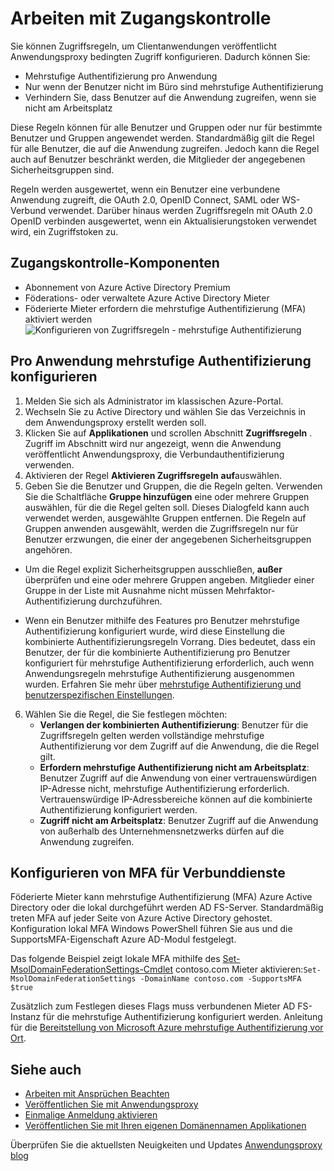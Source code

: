 <properties
    pageTitle="Zugangskontrolle für Applikationen mit Azure AD-Anwendungsproxy veröffentlicht"
    description="Beschreibt die Zugangskontrolle für Applikationen einrichten um greifen entfernt mithilfe von Azure AD-Anwendungsproxy veröffentlichen."
    services="active-directory"
    documentationCenter=""
    authors="kgremban"
    manager="femila"
    editor=""/>

<tags
    ms.service="active-directory"
    ms.workload="identity"
    ms.tgt_pltfrm="na"
    ms.devlang="na"
    ms.topic="article"
    ms.date="06/22/2016"
    ms.author="kgremban"/>

# <a name="working-with-conditional-access"></a>Arbeiten mit Zugangskontrolle

Sie können Zugriffsregeln, um Clientanwendungen veröffentlicht Anwendungsproxy bedingten Zugriff konfigurieren. Dadurch können Sie:

- Mehrstufige Authentifizierung pro Anwendung
- Nur wenn der Benutzer nicht im Büro sind mehrstufige Authentifizierung
- Verhindern Sie, dass Benutzer auf die Anwendung zugreifen, wenn sie nicht am Arbeitsplatz

Diese Regeln können für alle Benutzer und Gruppen oder nur für bestimmte Benutzer und Gruppen angewendet werden. Standardmäßig gilt die Regel für alle Benutzer, die auf die Anwendung zugreifen. Jedoch kann die Regel auch auf Benutzer beschränkt werden, die Mitglieder der angegebenen Sicherheitsgruppen sind.  

Regeln werden ausgewertet, wenn ein Benutzer eine verbundene Anwendung zugreift, die OAuth 2.0, OpenID Connect, SAML oder WS-Verbund verwendet. Darüber hinaus werden Zugriffsregeln mit OAuth 2.0 OpenID verbinden ausgewertet, wenn ein Aktualisierungstoken verwendet wird, ein Zugriffstoken zu.

## <a name="conditional-access-prerequisites"></a>Zugangskontrolle-Komponenten

- Abonnement von Azure Active Directory Premium
- Föderations- oder verwaltete Azure Active Directory Mieter
- Föderierte Mieter erfordern die mehrstufige Authentifizierung (MFA) aktiviert werden  
    ![Konfigurieren von Zugriffsregeln - mehrstufige Authentifizierung](./media/active-directory-application-proxy-conditional-access/application-proxy-conditional-access.png)

## <a name="configure-per-application-multi-factor-authentication"></a>Pro Anwendung mehrstufige Authentifizierung konfigurieren
1. Melden Sie sich als Administrator im klassischen Azure-Portal.
2. Wechseln Sie zu Active Directory und wählen Sie das Verzeichnis in dem Anwendungsproxy erstellt werden soll.
3. Klicken Sie auf **Applikationen** und scrollen Abschnitt **Zugriffsregeln** . Zugriff im Abschnitt wird nur angezeigt, wenn die Anwendung veröffentlicht Anwendungsproxy, die Verbundauthentifizierung verwenden.
4. Aktivieren der Regel **Aktivieren Zugriffsregeln** **auf**auswählen.
5. Geben Sie die Benutzer und Gruppen, die die Regeln gelten. Verwenden Sie die Schaltfläche **Gruppe hinzufügen** eine oder mehrere Gruppen auswählen, für die die Regel gelten soll. Dieses Dialogfeld kann auch verwendet werden, ausgewählte Gruppen entfernen.  Die Regeln auf Gruppen anwenden ausgewählt, werden die Zugriffsregeln nur für Benutzer erzwungen, die einer der angegebenen Sicherheitsgruppen angehören.  

  - Um die Regel explizit Sicherheitsgruppen ausschließen, **außer** überprüfen und eine oder mehrere Gruppen angeben. Mitglieder einer Gruppe in der Liste mit Ausnahme nicht müssen Mehrfaktor-Authentifizierung durchzuführen.  

  - Wenn ein Benutzer mithilfe des Features pro Benutzer mehrstufige Authentifizierung konfiguriert wurde, wird diese Einstellung die kombinierte Authentifizierungsregeln Vorrang. Dies bedeutet, dass ein Benutzer, der für die kombinierte Authentifizierung pro Benutzer konfiguriert für mehrstufige Authentifizierung erforderlich, auch wenn Anwendungsregeln mehrstufige Authentifizierung ausgenommen wurden. Erfahren Sie mehr über [mehrstufige Authentifizierung und benutzerspezifischen Einstellungen](../multi-factor-authentication/multi-factor-authentication.md).

6. Wählen Sie die Regel, die Sie festlegen möchten:
    - **Verlangen der kombinierten Authentifizierung**: Benutzer für die Zugriffsregeln gelten werden vollständige mehrstufige Authentifizierung vor dem Zugriff auf die Anwendung, die die Regel gilt.
    - **Erfordern mehrstufige Authentifizierung nicht am Arbeitsplatz**: Benutzer Zugriff auf die Anwendung von einer vertrauenswürdigen IP-Adresse nicht, mehrstufige Authentifizierung erforderlich. Vertrauenswürdige IP-Adressbereiche können auf die kombinierte Authentifizierung konfiguriert werden.
    - **Zugriff nicht am Arbeitsplatz**: Benutzer Zugriff auf die Anwendung von außerhalb des Unternehmensnetzwerks dürfen auf die Anwendung zugreifen.


## <a name="configuring-mfa-for-federation-services"></a>Konfigurieren von MFA für Verbunddienste
Föderierte Mieter kann mehrstufige Authentifizierung (MFA) Azure Active Directory oder die lokal durchgeführt werden AD FS-Server. Standardmäßig treten MFA auf jeder Seite von Azure Active Directory gehostet. Konfiguration lokal MFA Windows PowerShell führen Sie aus und die SupportsMFA-Eigenschaft Azure AD-Modul festgelegt.

Das folgende Beispiel zeigt lokale MFA mithilfe des [Set-MsolDomainFederationSettings-Cmdlet](https://msdn.microsoft.com/library/azure/dn194088.aspx) contoso.com Mieter aktivieren:`Set-MsolDomainFederationSettings -DomainName contoso.com -SupportsMFA $true `

Zusätzlich zum Festlegen dieses Flags muss verbundenen Mieter AD FS-Instanz für die mehrstufige Authentifizierung konfiguriert werden. Anleitung für die [Bereitstellung von Microsoft Azure mehrstufige Authentifizierung vor Ort](../multi-factor-authentication/multi-factor-authentication-get-started-server.md).


## <a name="see-also"></a>Siehe auch

- [Arbeiten mit Ansprüchen Beachten](active-directory-application-proxy-claims-aware-apps.md)
- [Veröffentlichen Sie mit Anwendungsproxy](active-directory-application-proxy-publish.md)
- [Einmalige Anmeldung aktivieren](active-directory-application-proxy-sso-using-kcd.md)
- [Veröffentlichen Sie mit Ihren eigenen Domänennamen Applikationen](active-directory-application-proxy-custom-domains.md)

Überprüfen Sie die aktuellsten Neuigkeiten und Updates [Anwendungsproxy blog](http://blogs.technet.com/b/applicationproxyblog/)
